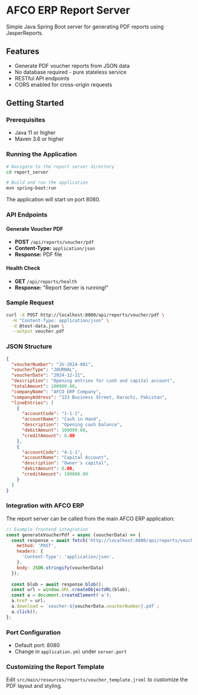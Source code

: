 # AFCO ERP Report Server

Simple Java Spring Boot server for generating PDF reports using JasperReports.

## Features

- Generate PDF voucher reports from JSON data
- No database required - pure stateless service
- RESTful API endpoints
- CORS enabled for cross-origin requests

## Getting Started

### Prerequisites

- Java 11 or higher
- Maven 3.6 or higher

### Running the Application

```bash
# Navigate to the report server directory
cd report_server

# Build and run the application
mvn spring-boot:run
```

The application will start on port 8080.

### API Endpoints

#### Generate Voucher PDF
- **POST** `/api/reports/voucher/pdf`
- **Content-Type:** `application/json`
- **Response:** PDF file

#### Health Check
- **GET** `/api/reports/health`
- **Response:** "Report Server is running!"

### Sample Request

```bash
curl -X POST http://localhost:8080/api/reports/voucher/pdf \
  -H "Content-Type: application/json" \
  -d @test-data.json \
  --output voucher.pdf
```

### JSON Structure

```json
{
  "voucherNumber": "JV-2024-001",
  "voucherType": "JOURNAL",
  "voucherDate": "2024-12-21",
  "description": "Opening entries for cash and capital account",
  "totalAmount": 100000.00,
  "companyName": "AFCO ERP Company",
  "companyAddress": "123 Business Street, Karachi, Pakistan",
  "lineEntries": [
    {
      "accountCode": "1-1-1",
      "accountName": "Cash in Hand",
      "description": "Opening cash balance",
      "debitAmount": 100000.00,
      "creditAmount": 0.00
    },
    {
      "accountCode": "4-1-1",
      "accountName": "Capital Account", 
      "description": "Owner's capital",
      "debitAmount": 0.00,
      "creditAmount": 100000.00
    }
  ]
}
```

### Integration with AFCO ERP

The report server can be called from the main AFCO ERP application:

```javascript
// Example frontend integration
const generateVoucherPdf = async (voucherData) => {
  const response = await fetch('http://localhost:8080/api/reports/voucher/pdf', {
    method: 'POST',
    headers: {
      'Content-Type': 'application/json',
    },
    body: JSON.stringify(voucherData)
  });
  
  const blob = await response.blob();
  const url = window.URL.createObjectURL(blob);
  const a = document.createElement('a');
  a.href = url;
  a.download = `voucher-${voucherData.voucherNumber}.pdf`;
  a.click();
};
```

### Port Configuration

- Default port: 8080
- Change in `application.yml` under `server.port`

### Customizing the Report Template

Edit `src/main/resources/reports/voucher_template.jrxml` to customize the PDF layout and styling.